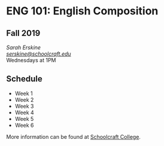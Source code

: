 # ENG 101: English Composition
## Fall 2019
*Sarah Erskine*  
*serskine@schoolcraft.edu*  
Wednesdays at 1PM

## **Schedule**

- Week 1
- Week 2
- Week 3
- Week 4
- Week 5
- Week 6



More information can be found at [Schoolcraft College](https://www.schoolcraft.edu).